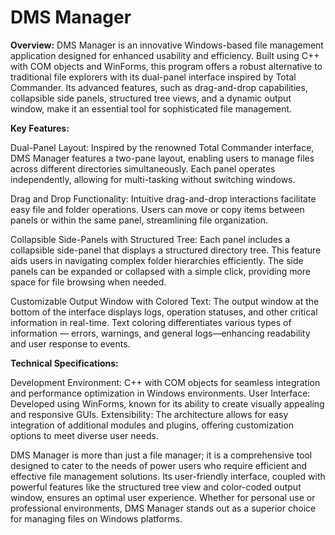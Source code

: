 # DMS Manager

**Overview:**
DMS Manager is an innovative Windows-based file management application designed for enhanced usability and efficiency. Built using C++ with COM objects and WinForms, this program offers a robust alternative to traditional file explorers with its dual-panel interface inspired by Total Commander. Its advanced features, such as drag-and-drop capabilities, collapsible side panels, structured tree views, and a dynamic output window, make it an essential tool for sophisticated file management.

**Key Features:**

Dual-Panel Layout:
Inspired by the renowned Total Commander interface, DMS Manager features a two-pane layout, enabling users to manage files across different directories simultaneously.
Each panel operates independently, allowing for multi-tasking without switching windows.

Drag and Drop Functionality:
Intuitive drag-and-drop interactions facilitate easy file and folder operations. Users can move or copy items between panels or within the same panel, streamlining file organization.

Collapsible Side-Panels with Structured Tree:
Each panel includes a collapsible side-panel that displays a structured directory tree. This feature aids users in navigating complex folder hierarchies efficiently.
The side panels can be expanded or collapsed with a simple click, providing more space for file browsing when needed.

Customizable Output Window with Colored Text:
The output window at the bottom of the interface displays logs, operation statuses, and other critical information in real-time.
Text coloring differentiates various types of information — errors, warnings, and general logs—enhancing readability and user response to events.

**Technical Specifications:**

Development Environment: C++ with COM objects for seamless integration and performance optimization in Windows environments.
User Interface: Developed using WinForms, known for its ability to create visually appealing and responsive GUIs.
Extensibility: The architecture allows for easy integration of additional modules and plugins, offering customization options to meet diverse user needs.

DMS Manager is more than just a file manager; it is a comprehensive tool designed to cater to the needs of power users who require efficient and effective file management solutions. Its user-friendly interface, coupled with powerful features like the structured tree view and color-coded output window, ensures an optimal user experience. Whether for personal use or professional environments, DMS Manager stands out as a superior choice for managing files on Windows platforms.
